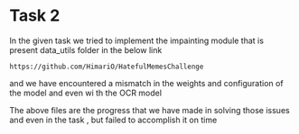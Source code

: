 
# Task 2

In the given task we tried to implement the impainting module that is present data_utils folder in the below link 

```notepad
https://github.com/HimariO/HatefulMemesChallenge
```

and we have encountered a mismatch in the weights and configuration of the model and even wi th the OCR model

The above files are the progress that we have made in solving those issues and even in the task , but failed to accomplish it on time
